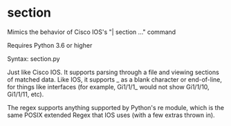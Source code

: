 # section
Mimics the behavior of Cisco IOS's "| section ..." command

Requires Python 3.6 or higher

Syntax: section.py <filename> <regex>
  
Just like Cisco IOS. It supports parsing through a file and viewing sections of matched data. Like IOS, it supports _ as a blank character or end-of-line, for things like interfaces (for example, Gi1/1/1_ would not show Gi1/1/10, Gi1/1/11, etc).

The regex supports anything supported by Python's re module, which is the same POSIX extended Regex that IOS uses (with a few extras thrown in).
